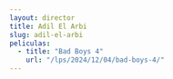 ```yaml
---
layout: director
title: Adil El Arbi
slug: adil-el-arbi
peliculas:
  - title: "Bad Boys 4"
    url: "/lps/2024/12/04/bad-boys-4/"
---
```

